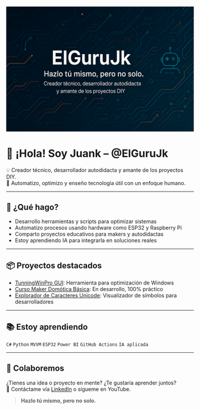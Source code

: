 ![Banner de ElGuruJk](./Assets/Banner.png)
# 👋 ¡Hola! Soy Juank – @ElGuruJk

💡 Creador técnico, desarrollador autodidacta y amante de los proyectos DIY.  
🔧 Automatizo, optimizo y enseño tecnología útil con un enfoque humano.

---

## 🚀 ¿Qué hago?

- Desarrollo herramientas y scripts para optimizar sistemas
- Automatizo procesos usando hardware como ESP32 y Raspberry Pi
- Comparto proyectos educativos para makers y autodidactas
- Estoy aprendiendo IA para integrarla en soluciones reales

---

## 📦 Proyectos destacados

- [TunningWinPro GUI](https://github.com/ElGuruJk/TunningWinPro_GUI): Herramienta para optimización de Windows
- [Curso Maker Domótica Básica](#): En desarrollo, 100% práctico
- [Explorador de Caracteres Unicode](#): Visualizador de símbolos para desarrolladores

---

## 📚 Estoy aprendiendo

`C#` `Python` `MVVM` `ESP32` `Power BI` `GitHub Actions` `IA aplicada`

---

## 🤝 Colaboremos

¿Tienes una idea o proyecto en mente? ¿Te gustaría aprender juntos?  
📩 Contáctame vía [LinkedIn](https://linkedin.com/in/elgurujk) o sígueme en YouTube.

> **Hazlo tú mismo, pero no solo.**
